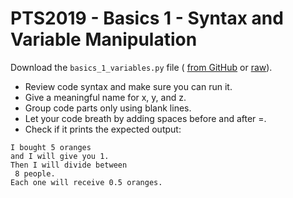 # PTS2019 - Basics 1 - Syntax and Variable Manipulation

Download the `basics_1_variables.py` file (
  [from GitHub](https://github.com/b1quint/Python-Tutorial-Series/blob/master/Exercises/basics_1_variables.py)
  or
  [raw](https://raw.githubusercontent.com/b1quint/Python-Tutorial-Series/master/Exercises/basics_1_variables.py)).

* Review code syntax and make sure you can run it.
* Give a meaningful name for x, y, and z.
* Group code parts only using blank lines.
* Let your code breath by adding spaces before and after =.
* Check if it prints the expected output:

```
I bought 5 oranges
and I will give you 1.
Then I will divide between
 8 people.
Each one will receive 0.5 oranges.
```
